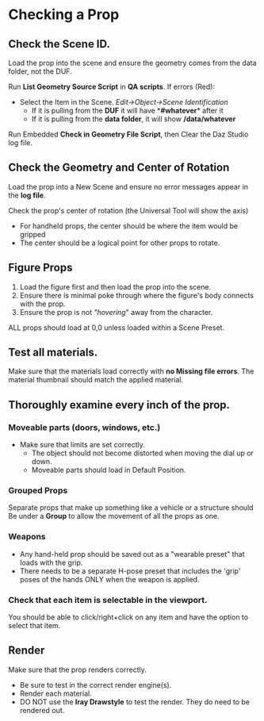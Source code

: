 # Checking a Prop

## Check the **Scene ID**. 

Load the prop into the scene and ensure the geometry comes from the data folder, not the DUF.

Run **List Geometry Source Script** in **QA scripts**. If errors (Red):

* Select the Item in the Scene. *Edit-\>Object-\>Scene Identification*
    * If it is pulling from the **DUF**  it will have \***#whatever*** after it
    * If it is pulling from the **data folder**, it will show **/data/whatever**

Run Embedded **Check in Geometry File Script**, then Clear the Daz Studio log file.

## Check the Geometry and Center of Rotation

Load the prop into a New Scene and ensure no error messages appear in the **log file**.

Check the prop's center of rotation (the Universal Tool will show the axis)

* For handheld props, the center should be where the item would be gripped
* The center should be a logical point for other props to rotate.

## Figure Props

1.  Load the figure first and then load the prop into the scene.
2.  Ensure there is minimal poke through where the figure's body connects with the prop.
3.  Ensure the prop is not *"hovering*" away from the character.

ALL props should load at 0,0 unless loaded within a Scene Preset. 

## Test all materials.

Make sure that the materials load correctly with **no Missing file errors**. The material thumbnail should match the applied material.

## Thoroughly examine every inch of the prop.

### Moveable parts (doors, windows, etc.)

* Make sure that limits are set correctly.
    * The object should not become distorted when moving the dial up or down.
    * Moveable parts should load in Default Position.

### Grouped Props
Separate props that make up something like a vehicle or a structure should Be under a **Group** to allow the movement of all the props as one.

### Weapons
* Any hand-held prop should be saved out as a "wearable preset" that loads with the grip.
* There needs to be a separate H-pose preset that includes the 'grip' poses of the hands ONLY when the weapon is applied.

### Check that each item is selectable in the viewport.

You should be able to click/right+click on any item and have the option to select that item.

##  Render

Make sure that the prop renders correctly.
 -  Be sure to test in the correct render engine(s).
 -  Render each material.
 -  DO NOT use the **Iray Drawstyle** to test the render. They do need to be rendered out.

